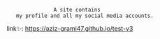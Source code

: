                    A site contains 
       my profile and all my social media accounts.
             
  link✨: https://aziz-grami47.github.io/test-v3
